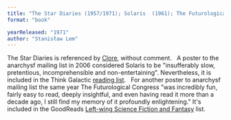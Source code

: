 ```yaml
---
title: "The Star Diaries (1957/1971); Solaris  (1961); The Futurological Congress"
format: "book"

yearReleased: "1971"
author: "Stanisław Lem"
---
```

The Star Diaries is referenced by <a href="http://www.infoshop.org/inews/article.php?story=20070323160132363"> Clore</a>, without comment.
 
A poster to the anarchysf mailing list in  2006 considered Solaris to be "insufferably slow, pretentious,  incomprehensible and non-entertaining". Nevertheless, it is included in the  Think Galactic <a href="http://thinkgalactic.org/reading-lists/by-author/"> reading list</a>.
 
For another poster to anarchysf mailing list  the same year The Futurological Congress "was incredibly fun, fairly easy  to read, deeply insightful, and even having read it more than a decade ago, I  still find my memory of it profoundly enlightening." It's included in the  GoodReads <a href="https://www.goodreads.com/list/show/10642.Left_wing_Science_Fiction_and_Fantasy?page=1"> Left-wing Science Fiction and Fantasy</a> list.
 